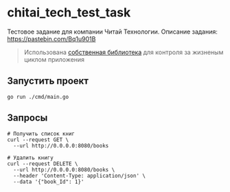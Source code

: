 # chitai_tech_test_task

Тестовое задание для компании Читай Технологии. Описание задания: https://pastebin.com/Bq1u901B

> Использована [собственная библиотека](https://github.com/andyollylarkin/go-app-lifecycle) для контроля за жизненым
> циклом приложения

## Запустить проект
```shell
go run ./cmd/main.go
```

## Запросы
```shell
# Получить список книг
curl --request GET \
  --url http://0.0.0.0:8080/books
```

```shell
# Удалить книгу
curl --request DELETE \
  --url http://0.0.0.0:8080/books \
  --header 'Content-Type: application/json' \
  --data '{"book_Id": 1}'
```